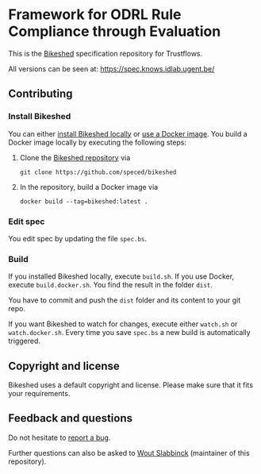 # Framework for ODRL Rule Compliance through Evaluation

This is the [Bikeshed](https://github.com/speced/bikeshed/) specification repository for Trustflows.

All versions can be seen at: https://spec.knows.idlab.ugent.be/

## Contributing

### Install Bikeshed

You can either [install Bikeshed locally](https://speced.github.io/bikeshed/#install-final) or 
[use a Docker image](https://speced.github.io/bikeshed/#install-docker).
You build a Docker image locally by executing the following steps:

1. Clone the [Bikeshed repository](https://github.com/speced/bikeshed) via

   ```shell
   git clone https://github.com/speced/bikeshed
   ```
   
2. In the repository, build a Docker image via

   ```shell
   docker build --tag=bikeshed:latest .
   ```

### Edit spec

You edit spec by updating the file `spec.bs`.

### Build

If you installed Bikeshed locally, execute `build.sh`.
If you use Docker, execute `build.docker.sh`.
You find the result in the folder `dist`.

You have to commit and push the `dist` folder and 
its content to your git repo.

If you want Bikeshed to watch for changes,
execute either `watch.sh` or `watch.docker.sh`. 
Every time you save `spec.bs` a new build is automatically triggered.

## Copyright and license

Bikeshed uses a default copyright and license.
Please make sure that it fits your requirements.

## Feedback and questions

Do not hesitate to [report a bug](https://github.com/SolidLabResearch/Trustflows/issues).

Further questions can also be asked to [Wout Slabbinck](mailto:wout.slabbinck@ugent.be) (maintainer of this repository).